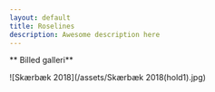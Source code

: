 ```yaml
---
layout: default
title: Roselines
description: Awesome description here
---
```


** Billed galleri**



![Skærbæk 2018](/assets/Skærbæk 2018(hold1).jpg)
